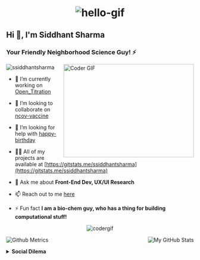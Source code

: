 <h1 align="center"> <img src="https://github.com/tusharnankani/tusharnankani/blob/master/Assets/hello.gif" alt="hello-gif">
<h2 align="left">Hi 👋, I'm Siddhant Sharma</h2>
<h3 align="left">Your Friendly Neighborhood Science Guy! ⚡️</h3>
  <img align="right" alt="Coder GIF" height=250 width=350 src="https://thumbs.gfycat.com/EvilNextDevilfish-small.gif" />
<p align="left"> <img src="https://komarev.com/ghpvc/?username=ssiddhantsharma" alt="ssiddhantsharma" />

- 🔭 I’m currently working on [Open_Titration](https://github.com/dalevens/OpenTitration)

- 👯 I’m looking to collaborate on [ncov-vaccine](https://github.com/ncov-vaccine)

- 🤔 I’m looking for help with [happy-birthday](https://github.com/ssiddhantsharma/happy-birthday)

- 👨‍💻 All of my projects are available at [https://gitstats.me/ssiddhantsharma](https://gitstats.me/ssiddhantsharma)

- 💬 Ask me about **Front-End Dev, UX/UI Research**

- 📫 Reach out to me [here](mailto:siddhaantsharma.ss@gmail.com)

- ⚡ Fun fact **I am a bio-chem guy, who has a thing for building computational stuff!**

<p align="center"> <img src="https://github.com/tusharnankani/tusharnankani/blob/master/Assets/coder.gif" alt="codergif" /> </p>

<p align="left">
<img src="https://metrics.lecoq.io/ssiddhantsharma" alt="Github Metrics">
  <img align="right" alt="My GitHub Stats" src="https://github-readme-stats.vercel.app/api/top-langs/?username=ssiddhantsharma&show_icons=true&hide_border=true&title_color=fff&text_color=fff&icon_color=fff&bg_color=30,ff4343,ff8f43" />
</p>

<details>	
  <summary><b>Social Dilema</b></summary><br>
<div align="center">
  

[![badge](https://img.shields.io/endpoint?url=https://gist.githubusercontent.com/rudrabarad/5014864231f6045feea2d85de68c6e06/raw/rb-twitter.json)](https://twitter.com/ssiddhant_)
[![badge](https://img.shields.io/endpoint?url=https://gist.githubusercontent.com/rudrabarad/0f7d9a39bbee15a32d1182669b359dd1/raw/rb-instagram.json)](https://www.instagram.com/ssiddhaantsharam_/)<br>
</div>  
</details>
